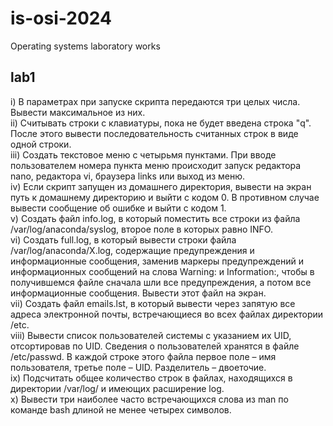 # is-osi-2024
Operating systems laboratory works

## lab1
i) В параметрах при запуске скрипта передаются три целых числа. Вывести максимальное из них.\
ii) Считывать строки с клавиатуры, пока не будет введена строка "q". После этого вывести
последовательность считанных строк в виде одной строки.\
iii) Создать текстовое меню с четырьмя пунктами. При вводе пользователем номера пункта меню
происходит запуск редактора nano, редактора vi, браузера links или выход из меню.\
iv) Если скрипт запущен из домашнего директория, вывести на экран путь к домашнему директорию и
выйти с кодом 0. В противном случае вывести сообщение об ошибке и выйти с кодом 1.\
v) Создать файл info.log, в который поместить все строки из файла /var/log/anaconda/syslog,
второе поле в которых равно INFO.\
vi) Создать full.log, в который вывести строки файла /var/log/anaconda/X.log, содержащие
предупреждения и информационные сообщения, заменив маркеры предупреждений и
информационных сообщений на слова Warning: и Information:, чтобы в получившемся файле
сначала шли все предупреждения, а потом все информационные сообщения. Вывести этот файл на
экран.\
vii) Создать файл emails.lst, в который вывести через запятую все адреса электронной почты,
встречающиеся во всех файлах директории /etc.\
viii) Вывести список пользователей системы с указанием их UID, отсортировав по UID. Сведения о
пользователей хранятся в файле /etc/passwd. В каждой строке этого файла первое поле – имя
пользователя, третье поле – UID. Разделитель – двоеточие.\
ix) Подсчитать общее количество строк в файлах, находящихся в директории /var/log/ и имеющих
расширение log.\
x) Вывести три наиболее часто встречающихся слова из man по команде bash длиной не менее четырех
символов.
